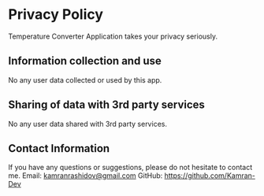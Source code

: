 # Privacy Policy <br />
Temperature Converter Application takes your privacy seriously. 

## Information collection and use <br />
No any user data collected or used by this app.

## Sharing of data with 3rd party services <br />
No any user data shared with 3rd party services.

## Contact Information <br />
If you have any questions or suggestions, please do not hesitate to contact me.
Email: kamranrashidov@gmail.com
GitHub: https://github.com/Kamran-Dev
